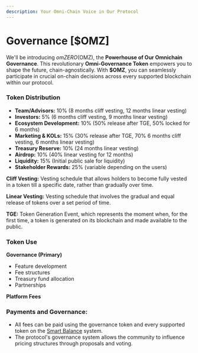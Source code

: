 ```yaml
---
description: Your Omni-Chain Voice in Our Protocol
---
```


# Governance \[$OMZ]

We'll be introducing $omZERO ($OMZ), the **Powerhouse of Our Omnichain Governance**. This revolutionary **Omni-Governance Token** empowers you to shape the future, chain-agnostically. With **$OMZ**, you can seamlessly participate in crucial on-chain decisions across every supported blockchain within our protocol.

### Token Distribution

* **Team/Advisors:** 10% (8 months cliff vesting, 12 months linear vesting)
* **Investors:** 5% (6 months cliff vesting, 9 months linear vesting)
* **Ecosystem Development:** 10% (50% release after TGE, 50% locked for 6 months)
* **Marketing & KOLs:** 15% (30% release after TGE, 70% 6 months cliff vesting, 6 months linear vesting)
* **Treasury Reserve:** 10% (24 months linear vesting)
* **Airdrop:** 10% (40% linear vesting for 12 months)
* **Liquidity:** 15% (Initial public sale for liquidity)
* **Stakeholder Rewards:** 25% (variable depending on the users)

**Cliff Vesting:** Vesting schedule that allows holders to become fully vested in a token till a specific date, rather than gradually over time.

**Linear Vesting:** Vesting schedule that involves the gradual and equal release of tokens over a set period of time.

**TGE:** Token Generation Event, which represents the moment when, for the first time, a token is generated on its blockchain and made available to the public.

### Token Use

**Governance (Primary)**

* Feature development
* Fee structures
* Treasury fund allocation
* Partnerships

**Platform Fees**

### Payments and Governance:

* All fees can be paid using the governance token and every supported token on the [Smart Balance](../overview/the-zero-solution/abstracted-balance.md) system.
* The protocol's governance system allows the community to influence pricing structures through proposals and voting.

